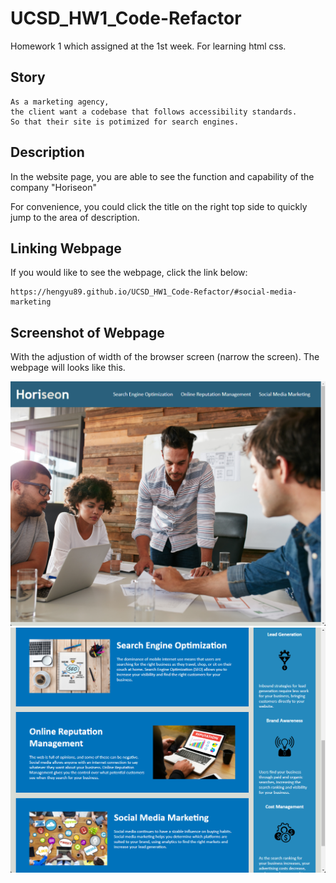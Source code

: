 # UCSD_HW1_Code-Refactor
Homework 1 which assigned at the 1st week. For learning html css.

## Story

```
As a marketing agency, 
the client want a codebase that follows accessibility standards. 
So that their site is potimized for search engines.
```

## Description

In the website page, you are able to see the function and capability of the company "Horiseon"

For convenience, you could click the title on the right top side to quickly jump to the area of description.

## Linking Webpage

If you would like to see the webpage, click the link below:

```
https://hengyu89.github.io/UCSD_HW1_Code-Refactor/#social-media-marketing
```

## Screenshot of Webpage

With the adjustion of width of the browser screen (narrow the screen). The webpage will looks like this.

![The Horiseon webpage includes a navigation bar, a header image, and cards with text and images at the bottom of the page.](./assets/images/demo1.png)
![Comtinue of the previous image](./assets/images/demo2.png)